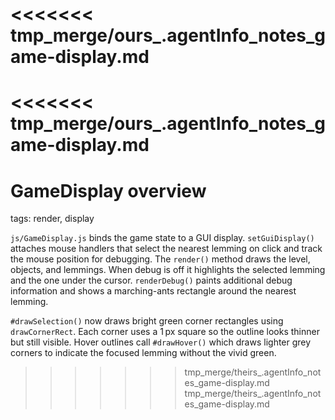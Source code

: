 <<<<<<< tmp_merge/ours_.agentInfo_notes_game-display.md
=======
<<<<<<< tmp_merge/ours_.agentInfo_notes_game-display.md
=======
# GameDisplay overview

tags: render, display

`js/GameDisplay.js` binds the game state to a GUI display. `setGuiDisplay()` attaches mouse handlers that select the nearest lemming on click and track the mouse position for debugging. The `render()` method draws the level, objects, and lemmings. When debug is off it highlights the selected lemming and the one under the cursor. `renderDebug()` paints additional debug information and shows a marching-ants rectangle around the nearest lemming.

`#drawSelection()` now draws bright green corner rectangles using `drawCornerRect`. Each corner uses a 1 px square so the outline looks thinner but still visible. Hover outlines call `#drawHover()` which draws lighter grey corners to indicate the focused lemming without the vivid green.

>>>>>>> tmp_merge/theirs_.agentInfo_notes_game-display.md
>>>>>>> tmp_merge/theirs_.agentInfo_notes_game-display.md
